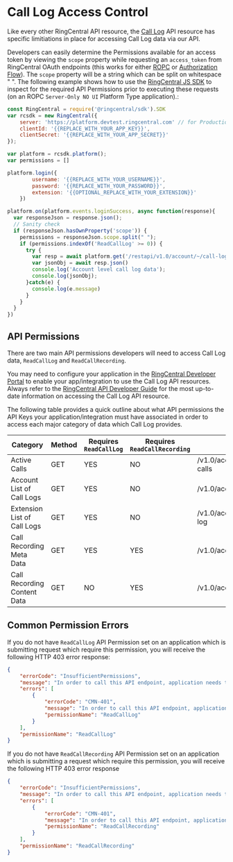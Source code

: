 # Call Log Access Control

Like every other RingCentral API resource, the [Call Log](https://developers.ringcentral.com/api-docs/latest/index.html#!#RefCallLogInfo.html) API resource has specific limitiations in place for accessing Call Log data via our API.

Developers can easily determine the Permissions available for an access token by viewing the `scope` property while requesting an `access_token` from RingCentral OAuth endpoints (this works for either [ROPC]() or [Authorization Flow]()). The `scope` property will be a string which can be split on whitespace " ". The following example shows how to use the [RingCentral JS SDK](https://github.com/ringcentral/ringcentral-js) to inspect for the required API Permissions prior to executing these requests (on an ROPC `Server-Only NO UI` Platform Type application).:

```javascript
const RingCentral = require('@ringcentral/sdk').SDK
var rcsdk = new RingCentral({
    server: 'https://platform.devtest.ringcentral.com' // for Production: https://platform.ringcentral.com
    clientId: '{{REPLACE_WITH_YOUR_APP_KEY}}',
    clientSecret: '{{REPLACE_WITH_YOUR_APP_SECRET}}'
});

var platform = rcsdk.platform();
var permissions = []

platform.login({
        username: '{{REPLACE_WITH_YOUR_USERNAME}}',
        password: '{{REPLACE_WITH_YOUR_PASSWORD}}',
        extension: '{{OPTIONAL_REPLACE_WITH_YOUR_EXTENSION}}'
    })

platform.on(platform.events.loginSuccess, async function(response){
  var responseJson = response.json();
  // Sanity check
  if (responseJson.hasOwnProperty('scope')) {
    permissions = responseJson.scope.split(" ");
    if (permissions.indexOf('ReadCallLog' >= 0)) {
      try {
        var resp = await platform.get('/restapi/v1.0/account/~/call-log')
        var jsonObj = await resp.json()
        console.log('Account level call log data');
        console.log(jsonObj);
      }catch(e) {
        console.log(e.message)
      }
    }
  }
})
```

## API Permissions

There are two main API permissions developers will need to access Call Log data, `ReadCallLog` and `ReadCallRecording`.

You may need to configure your application in the [RingCentral Developer Portal](https://developer.ringcentral.com) to enable your app/integration to use the Call Log API resources. Always refer to the [RingCentral API Developer Guide](https://developers.ringcentral.com/api-docs/latest/index.html#!#RefCallLogInfo.html) for the most up-to-date information on accessing the Call Log API resource.

The following table provides a quick outline about what API permissions the API Keys your application/integration must have associated in order to access each major category of data which Call Log provides.

| Category | Method | Requires `ReadCallLog` | Requires `ReadCallRecording` | Route |
| ---------------------------| ------ | ---------------------- | ---------------------------- | ----- |
| Active Calls                  | GET | YES | NO | /v1.0/account/{accountId}/extension/{extensionId]/active-calls |
| Account List of Call Logs     | GET | YES | NO | /v1.0/account/{accountId}/call-log |
| Extension List of Call Logs   | GET | YES | NO | /v1.0/account/{accountId}/extension/{extensionId}/call-log |
| Call Recording Meta Data      | GET | YES | YES | /v1.0/account/{accountId}/recording/{recordingId} |
| Call Recording Content Data   | GET | NO  | YES | /v1.0/account/{accountId}/recording/{recordingId}/content |

## Common Permission Errors

If you do not have `ReadCallLog` API Permission set on an application which is submitting request which require this permission, you will receive the following HTTP 403 error response:

```json
{
    "errorCode": "InsufficientPermissions",
    "message": "In order to call this API endpoint, application needs to have [ReadCallLog] permission",
    "errors": [
        {
            "errorCode": "CMN-401",
            "message": "In order to call this API endpoint, application needs to have [ReadCallLog] permission",
            "permissionName": "ReadCallLog"
        }
    ],
    "permissionName": "ReadCallLog"
}
```

If you do not have `ReadCallRecording` API Permission set on an application which is submitting a request which require this permission, you will receive the following HTTP 403 error response

```json
{
    "errorCode": "InsufficientPermissions",
    "message": "In order to call this API endpoint, application needs to have [ReadCallRecording] permission",
    "errors": [
        {
            "errorCode": "CMN-401",
            "message": "In order to call this API endpoint, application needs to have [ReadCallRecording] permission",
            "permissionName": "ReadCallRecording"
        }
    ],
    "permissionName": "ReadCallRecording"
}
```
